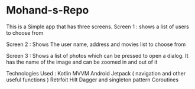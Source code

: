 # Mohand-s-Repo

This is a Simple app that has three screens.
Screen 1 : shows a list of users to choose from 


Screen 2 : Shows The user name, address and movies list to choose from


Screen 3 : Shows a list of photos which can be pressed to open a dialog. It has the name of the image and can be zoomed in and out of it 


Technologies Used :
Kotlin
MVVM
Android Jetpack ( navigation and other useful functions )
Retrfoit
Hilt Dagger and singleton pattern
Coroutines
